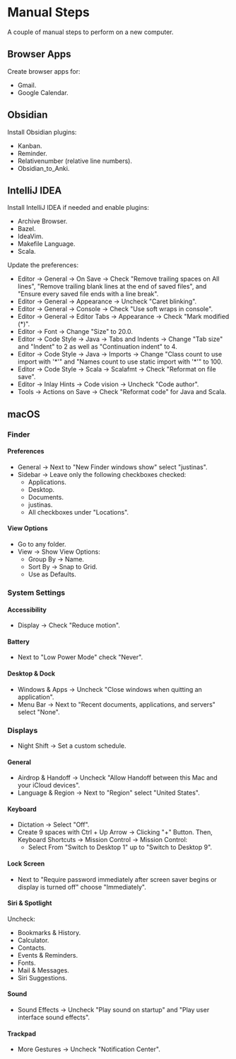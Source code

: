# Manual Steps

A couple of manual steps to perform on a new computer.

## Browser Apps

Create browser apps for:

* Gmail.
* Google Calendar.

## Obsidian

Install Obsidian plugins:

* Kanban.
* Reminder.
* Relativenumber (relative line numbers).
* Obsidian_to_Anki.

## IntelliJ IDEA

Install IntelliJ IDEA if needed and enable plugins:

* Archive Browser.
* Bazel.
* IdeaVim.
* Makefile Language.
* Scala.

Update the preferences:

* Editor -> General -> On Save -> Check "Remove trailing spaces on All lines",
  "Remove trailing blank lines at the end of saved files", and "Ensure every
  saved file ends with a line break".
* Editor -> General -> Appearance -> Uncheck "Caret blinking".
* Editor -> General -> Console -> Check "Use soft wraps in console".
* Editor -> General -> Editor Tabs -> Appearance -> Check "Mark modified (*)".
* Editor -> Font -> Change "Size" to 20.0.
* Editor -> Code Style -> Java -> Tabs and Indents -> Change "Tab size" and
  "Indent" to 2 as well as "Continuation indent" to 4.
* Editor -> Code Style -> Java -> Imports -> Change "Class count to use import
  with '\*'" and "Names count to use static import with '*'" to 100.
* Editor -> Code Style -> Scala -> Scalafmt -> Check "Reformat on file save".
* Editor -> Inlay Hints -> Code vision -> Uncheck "Code author".
* Tools -> Actions on Save -> Check "Reformat code" for Java and Scala.

## macOS

### Finder

#### Preferences

* General -> Next to "New Finder windows show" select "justinas".
* Sidebar -> Leave only the following checkboxes checked:
    * Applications.
    * Desktop.
    * Documents.
    * justinas.
    * All checkboxes under "Locations".

#### View Options

* Go to any folder.
* View -> Show View Options:
    * Group By -> Name.
    * Sort By -> Snap to Grid.
    * Use as Defaults.

### System Settings

#### Accessibility

* Display -> Check "Reduce motion".

#### Battery

* Next to "Low Power Mode" check "Never".

#### Desktop & Dock

* Windows & Apps -> Uncheck "Close windows when quitting an application".
* Menu Bar -> Next to "Recent documents, applications, and servers" select
  "None".

### Displays

* Night Shift -> Set a custom schedule.

#### General

* Airdrop & Handoff -> Uncheck "Allow Handoff between this Mac and your iCloud
  devices".
* Language & Region -> Next to "Region" select "United States".

#### Keyboard

* Dictation -> Select "Off".
* Create 9 spaces with Ctrl + Up Arrow -> Clicking "+" Button. Then, Keyboard
  Shortcuts -> Mission Control -> Mission Control:
    * Select From "Switch to Desktop 1" up to "Switch to Desktop 9".

#### Lock Screen

* Next to "Require password immediately after screen saver
  begins or display is turned off" choose "Immediately".

#### Siri & Spotlight

Uncheck:

* Bookmarks & History.
* Calculator.
* Contacts.
* Events & Reminders.
* Fonts.
* Mail & Messages.
* Siri Suggestions.

#### Sound

* Sound Effects -> Uncheck "Play sound on startup" and "Play user interface
  sound effects".

#### Trackpad

* More Gestures -> Uncheck "Notification Center".

